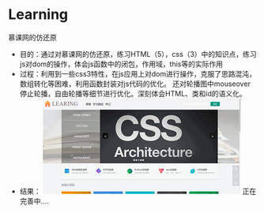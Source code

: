 # Learning
慕课网的仿还原
 
* 目的：通过对慕课网的仿还原，练习HTML（5），css（3）中的知识点，练习js对dom的操作，体会js函数中的闭包，作用域，this等的实际作用  
* 过程：利用到一些css3特性，在js应用上对dom进行操作，克服了思路混沌，数组转化等困难，利用函数封装对js代码的优化。
  还对轮播图中mouseover停止轮播，自由轮播等细节进行优化。深刻体会HTML、类和id的语义化。  
* 结果：
  ![](https://github.com/ssslc/Learningweb/blob/master/images/600.gif)
  正在完善中....

